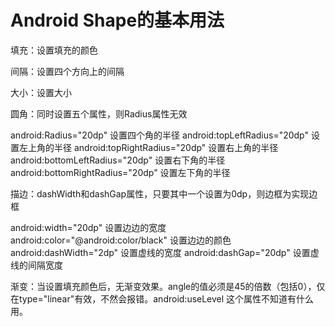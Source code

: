 # Android Shape的基本用法

填充：设置填充的颜色

间隔：设置四个方向上的间隔

大小：设置大小

圆角：同时设置五个属性，则Radius属性无效



android:Radius="20dp"                     设置四个角的半径
android:topLeftRadius="20dp"              设置左上角的半径 
android:topRightRadius="20dp"             设置右上角的半径 
android:bottomLeftRadius="20dp"           设置右下角的半径 
android:bottomRightRadius="20dp"          设置左下角的半径

描边：dashWidth和dashGap属性，只要其中一个设置为0dp，则边框为实现边框

android:width="20dp"                               设置边边的宽度 
android:color="@android:color/black"  设置边边的颜色 
android:dashWidth="2dp"                         设置虚线的宽度 
android:dashGap="20dp"                          设置虚线的间隔宽度

渐变：当设置填充颜色后，无渐变效果。angle的值必须是45的倍数（包括0），仅在type="linear"有效，不然会报错。android:useLevel 这个属性不知道有什么用。